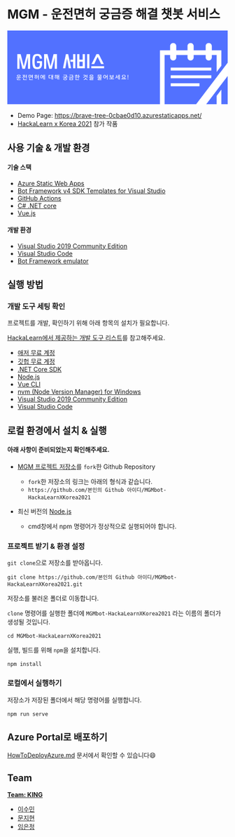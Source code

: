 # MGM - 운전면허 궁금증 해결 챗봇 서비스

![mgm-banner](Challenge/MGM-Banner.png)

- Demo Page: https://brave-tree-0cbae0d10.azurestaticapps.net/
- [HackaLearn x Korea 2021](https://github.com/devrel-kr/HackaLearn) 참가 작품



## 사용 기술 & 개발 환경

#### 기술 스택

- [Azure Static Web Apps](https://aka.ms/hackalearn/aswa/intro)
- [Bot Framework v4 SDK Templates for Visual Studio](https://marketplace.visualstudio.com/items?itemName=BotBuilder.botbuilderv4)
- [GitHub Actions](https://aka.ms/hackalearn/gha/intro)
- [C# .NET core](https://dotnet.microsoft.com/download?WT.mc_id=dotnet-33677)
- [Vue.js](https://cli.vuejs.org/)

#### 개발 환경

- [Visual Studio 2019 Community Edition](https://visualstudio.microsoft.com/vs/?WT.mc_id=dotnet-33677)
- [Visual Studio Code](https://code.visualstudio.com/?WT.mc_id=dotnet-33677)
- [Bot Framework emulator](https://github.com/Microsoft/BotFramework-Emulator)



## 실행 방법

### 개발 도구 세팅 확인

프로젝트를 개발, 확인하기 위해 아래 항목의 설치가 필요합니다.

[HackaLearn에서 제공하는 개발 도구 리스트](https://github.com/devrel-kr/HackaLearn/tree/main/tools)를 참고해주세요.

- [애저 무료 계정](https://azure.microsoft.com/ko-kr/free/?WT.mc_id=dotnet-33677)
- [깃헙 무료 계정](https://github.com/)
- [.NET Core SDK](https://dotnet.microsoft.com/download?WT.mc_id=dotnet-33677)
- [Node.js](https://nodejs.org/ko/download/)
- [Vue CLI](https://cli.vuejs.org/)
- [nvm (Node Version Manager) for Windows](https://github.com/nvm-sh/nvm)
- [Visual Studio 2019 Community Edition](https://visualstudio.microsoft.com/vs/?WT.mc_id=dotnet-33677)
- [Visual Studio Code](https://code.visualstudio.com/?WT.mc_id=dotnet-33677)



## 로컬 환경에서 설치 & 실행

#### 아래 사항이 준비되었는지 확인해주세요.

- [MGM 프로젝트 저장소](https://github.com/solidcellaMoon/MGMbot-HackaLearnXKorea2021)를 `fork`한 Github Repository
  
  - `fork`한 저장소의 링크는 아래의 형식과 같습니다.
  - `https://github.com/본인의 Github 아이디/MGMbot-HackaLearnXKorea2021`
  
- 최신 버전의 [Node.js](https://nodejs.org/ko/download/)

  - cmd창에서 npm 명령어가 정상적으로 실행되어야 합니다.

  

### 프로젝트 받기 & 환경 설정

`git clone`으로 저장소를 받아옵니다.

```
git clone https://github.com/본인의 Github 아이디/MGMbot-HackaLearnXKorea2021.git
```

저장소를 불러온 폴더로 이동합니다. 

`clone` 명령어를 실행한 폴더에 `MGMbot-HackaLearnXKorea2021` 라는 이름의 폴더가 생성될 것입니다.

```
cd MGMbot-HackaLearnXKorea2021
```

실행, 빌드를 위해 `npm`을 설치합니다.

```
npm install
```



### 로컬에서 실행하기

저장소가 저장된 폴더에서 해당 명령어를 실행합니다.

```
npm run serve
```



## Azure Portal로 배포하기

[HowToDeployAzure.md](/HowToDeployAzure.md) 문서에서 확인할 수 있습니다😄



## Team

**[Team: KING](https://github.com/devrel-kr/HackaLearn/blob/main/teams/KING.md)**

- [이수민](https://github.com/vilut1002)
- [문지현](https://github.com/solidcellaMoon)
- [임은정](https://github.com/minie12)
